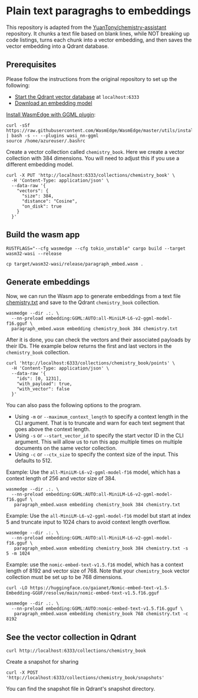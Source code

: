# Plain text paragraghs to embeddings 

This repository is adapted from the [YuanTony/chemistry-assistant](https://github.com/YuanTony/chemistry-assistant/tree/main/rag-embeddings) repository. It chunks a text file based on blank lines, while NOT breaking up code listings, turns each
chunk into a vector embedding, and then saves the vector embedding into a Qdrant database.

## Prerequisites

Please follow the instructions from the original repository to set up the following:

- [Start the Qdrant vector database](https://qdrant.tech/documentation/quick-start/) at `localhost:6333`
- [Download an embedding model](https://huggingface.co/gaianet/all-MiniLM-L6-v2-ggml-model-GGUF/blob/main/all-MiniLM-L6-v2-ggml-model-f16.gguf)

[Install WasmEdge with GGML plugin](https://wasmedge.org/docs/start/install): 

```
curl -sSf https://raw.githubusercontent.com/WasmEdge/WasmEdge/master/utils/install.sh | bash -s -- --plugins wasi_nn-ggml
source /home/azureuser/.bashrc
```

Create a vector collection called `chemistry_book`. Here we create a vector collection with 384 dimensions. You will need to adjust this if you use a different embedding model.

```
curl -X PUT 'http://localhost:6333/collections/chemistry_book' \
  -H 'Content-Type: application/json' \
  --data-raw '{
    "vectors": {
      "size": 384,
      "distance": "Cosine",
      "on_disk": true
    }
  }'
```

## Build the wasm app

```
RUSTFLAGS="--cfg wasmedge --cfg tokio_unstable" cargo build --target wasm32-wasi --release

cp target/wasm32-wasi/release/paragraph_embed.wasm .
```

## Generate embeddings

Now, we can run the Wasm app to generate embeddings from a text file [chemistry.txt](chemistry.txt) and save to the Qdrant `chemistry_book` collection.

```
wasmedge --dir .:. \
  --nn-preload embedding:GGML:AUTO:all-MiniLM-L6-v2-ggml-model-f16.gguf \
  paragraph_embed.wasm embedding chemistry_book 384 chemistry.txt
```

After it is done, you can check the vectors and their associated payloads by their IDs. THe example below returns the first and last vectors in the `chemistry_book` collection.

```
curl 'http://localhost:6333/collections/chemistry_book/points' \
  -H 'Content-Type: application/json' \
  --data-raw '{
    "ids": [0, 1231],
    "with_payload": true,
    "with_vector": false
  }'
```

You can also pass the following options to the program.

* Using `-m` or `--maximum_context_length` to specify a context length in the CLI argument. That is to truncate and warn for each text segment that goes above the context length.
* Using `-s` or `--start_vector_id` to specify the start vector ID in the CLI argument. This will allow us to run this app multiple times on multiple documents on the same vector collection.
* Using `-c` or `--ctx_size` to specify the context size of the input. This defaults to 512.

Example: Use the `all-MiniLM-L6-v2-ggml-model-f16` model, which has a context length of 256 and vector size of 384.

```
wasmedge --dir .:. \
  --nn-preload embedding:GGML:AUTO:all-MiniLM-L6-v2-ggml-model-f16.gguf \
   paragraph_embed.wasm embedding chemistry_book 384 chemistry.txt
```

Example: Use the `all-MiniLM-L6-v2-ggml-model-f16` model but start at index 5 and truncate input to 1024 chars to avoid context length overflow.

```
wasmedge --dir .:. \
  --nn-preload embedding:GGML:AUTO:all-MiniLM-L6-v2-ggml-model-f16.gguf \
   paragraph_embed.wasm embedding chemistry_book 384 chemistry.txt -s 5 -m 1024
```

Example: use the `nomic-embed-text-v1.5.f16` model, which has a context length of 8192 and vector size of 768. Note that your `chemistry_book` vector collection must be set up to be 768 dimensions.

```
curl -LO https://huggingface.co/gaianet/Nomic-embed-text-v1.5-Embedding-GGUF/resolve/main/nomic-embed-text-v1.5.f16.gguf

wasmedge --dir .:. \
  --nn-preload embedding:GGML:AUTO:nomic-embed-text-v1.5.f16.gguf \
   paragraph_embed.wasm embedding chemistry_book 768 chemistry.txt -c 8192
```

## See the vector collection in Qdrant

```
curl http://localhost:6333/collections/chemistry_book
```

Create a snapshot for sharing

```
curl -X POST 'http://localhost:6333/collections/chemistry_book/snapshots'
```

You can find the snapshot file in Qdrant's snapshot directory.
